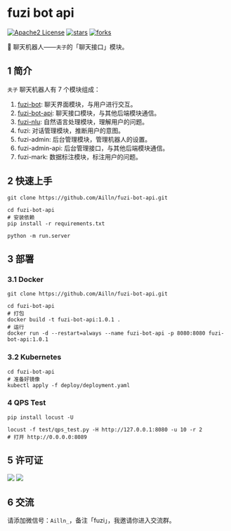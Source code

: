 # fuzi bot api

[![Apache2 License](https://img.shields.io/badge/license-Apache2-orange.svg)](https://github.com/Ailln/fuzi-bot-api/blob/master/LICENSE)
[![stars](https://img.shields.io/github/stars/Ailln/fuzi-bot-api.svg)](https://github.com/Ailln/fuzi-bot-api/stargazers)
[![forks](https://img.shields.io/github/forks/Ailln/fuzi-bot-api.svg)](https://github.com/Ailln/fuzi-bot-api/network/members)

🤖️ 聊天机器人——`夫子`的「聊天接口」模块。

## 1 简介

`夫子` 聊天机器人有 7 个模块组成：
1. [fuzi-bot](https://github.com/Ailln/fuzi-bot): 聊天界面模块，与用户进行交互。
2. [fuzi-bot-api](https://github.com/Ailln/fuzi-bot-api): 聊天接口模块，与其他后端模块通信。
3. [fuzi-nlu](https://github.com/Ailln/fuzi-nlu): 自然语言处理模块，理解用户的问题。
4. fuzi: 对话管理模块，推断用户的意图。
5. fuzi-admin: 后台管理模块，管理机器人的设置。
6. fuzi-admin-api: 后台管理接口，与其他后端模块通信。
7. fuzi-mark: 数据标注模块，标注用户的问题。

## 2 快速上手

```shell
git clone https://github.com/Ailln/fuzi-bot-api.git

cd fuzi-bot-api
# 安装依赖
pip install -r requirements.txt

python -m run.server
```

## 3 部署

### 3.1 Docker

```shell
git clone https://github.com/Ailln/fuzi-bot-api.git

cd fuzi-bot-api
# 打包
docker build -t fuzi-bot-api:1.0.1 .
# 运行
docker run -d --restart=always --name fuzi-bot-api -p 8080:8080 fuzi-bot-api:1.0.1
```

### 3.2 Kubernetes

```shell
cd fuzi-bot-api
# 准备好镜像
kubectl apply -f deploy/deployment.yaml
```

### 4 QPS Test

```shell
pip install locust -U

locust -f test/qps_test.py -H http://127.0.0.1:8080 -u 10 -r 2
# 打开 http://0.0.0.0:8089
```

## 5 许可证

[![](https://award.dovolopor.com?lt=License&rt=Apache2&rbc=orange)](./LICENSE)
[![](https://award.dovolopor.com?lt=Ailln's&rt=idea&lbc=lightgray&rbc=red&ltc=red)](https://github.com/Ailln/award)

## 6 交流

请添加微信号：`Ailln_`，备注「fuzi」，我邀请你进入交流群。
